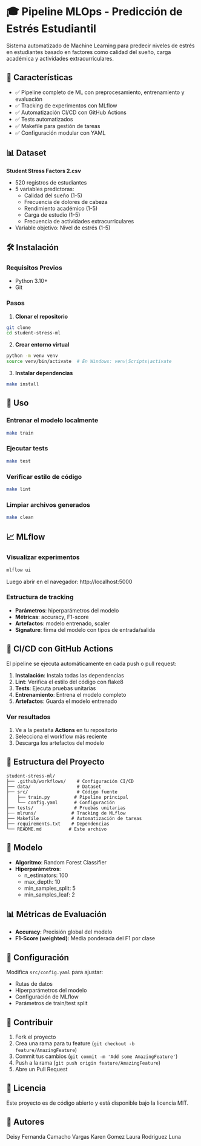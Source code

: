 # 🎓 Pipeline MLOps - Predicción de Estrés Estudiantil

Sistema automatizado de Machine Learning para predecir niveles de estrés en estudiantes basado en factores como calidad del sueño, carga académica y actividades extracurriculares.

## 🚀 Características

- ✅ Pipeline completo de ML con preprocesamiento, entrenamiento y evaluación
- ✅ Tracking de experimentos con MLflow
- ✅ Automatización CI/CD con GitHub Actions
- ✅ Tests automatizados
- ✅ Makefile para gestión de tareas
- ✅ Configuración modular con YAML

## 📊 Dataset

**Student Stress Factors 2.csv**
- 520 registros de estudiantes
- 5 variables predictoras:
  - Calidad del sueño (1-5)
  - Frecuencia de dolores de cabeza
  - Rendimiento académico (1-5)
  - Carga de estudio (1-5)
  - Frecuencia de actividades extracurriculares
- Variable objetivo: Nivel de estrés (1-5)

## 🛠️ Instalación

### Requisitos Previos
- Python 3.10+
- Git

### Pasos

1. **Clonar el repositorio**
```bash
git clone 
cd student-stress-ml
```

2. **Crear entorno virtual**
```bash
python -m venv venv
source venv/bin/activate  # En Windows: venv\Scripts\activate
```

3. **Instalar dependencias**
```bash
make install
```

## 🎯 Uso

### Entrenar el modelo localmente

```bash
make train
```

### Ejecutar tests

```bash
make test
```

### Verificar estilo de código

```bash
make lint
```

### Limpiar archivos generados

```bash
make clean
```

## 📈 MLflow

### Visualizar experimentos

```bash
mlflow ui
```

Luego abrir en el navegador: http://localhost:5000

### Estructura de tracking

- **Parámetros**: hiperparámetros del modelo
- **Métricas**: accuracy, F1-score
- **Artefactos**: modelo entrenado, scaler
- **Signature**: firma del modelo con tipos de entrada/salida

## 🔄 CI/CD con GitHub Actions

El pipeline se ejecuta automáticamente en cada push o pull request:

1. **Instalación**: Instala todas las dependencias
2. **Lint**: Verifica el estilo del código con flake8
3. **Tests**: Ejecuta pruebas unitarias
4. **Entrenamiento**: Entrena el modelo completo
5. **Artefactos**: Guarda el modelo entrenado

### Ver resultados

1. Ve a la pestaña **Actions** en tu repositorio
2. Selecciona el workflow más reciente
3. Descarga los artefactos del modelo

## 📁 Estructura del Proyecto

```
student-stress-ml/
├── .github/workflows/    # Configuración CI/CD
├── data/                 # Dataset
├── src/                  # Código fuente
│   ├── train.py         # Pipeline principal
│   └── config.yaml      # Configuración
├── tests/               # Pruebas unitarias
├── mlruns/             # Tracking de MLflow
├── Makefile            # Automatización de tareas
├── requirements.txt    # Dependencias
└── README.md          # Este archivo
```

## 🧪 Modelo

- **Algoritmo**: Random Forest Classifier
- **Hiperparámetros**:
  - n_estimators: 100
  - max_depth: 10
  - min_samples_split: 5
  - min_samples_leaf: 2

## 📊 Métricas de Evaluación

- **Accuracy**: Precisión global del modelo
- **F1-Score (weighted)**: Media ponderada del F1 por clase

## 🔧 Configuración

Modifica `src/config.yaml` para ajustar:
- Rutas de datos
- Hiperparámetros del modelo
- Configuración de MLflow
- Parámetros de train/test split

## 🤝 Contribuir

1. Fork el proyecto
2. Crea una rama para tu feature (`git checkout -b feature/AmazingFeature`)
3. Commit tus cambios (`git commit -m 'Add some AmazingFeature'`)
4. Push a la rama (`git push origin feature/AmazingFeature`)
5. Abre un Pull Request

## 📝 Licencia

Este proyecto es de código abierto y está disponible bajo la licencia MIT.

## 👥 Autores

Deisy Fernanda Camacho Vargas
Karen Gomez
Laura Rodriguez Luna



